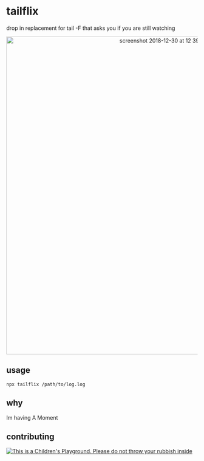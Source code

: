 # tailflix

drop in replacement for tail -F that asks you if you are still watching

<div align="center"><img width="836" alt="screenshot 2018-12-30 at 12 39 05 pm" src="https://user-images.githubusercontent.com/11539094/50547339-f9798e00-0c2f-11e9-8691-bb7446d5eb5e.png"></div>

## usage

```
npx tailflix /path/to/log.log
```

## why

Im having A Moment

## contributing

[![This is a Children's Playground. Please do not throw your rubbish inside](https://pbs.twimg.com/media/Eu16cBfWgAEcS78?format=jpg&name=large)](https://twitter.com/freezydorito/status/1363880889856499714)
